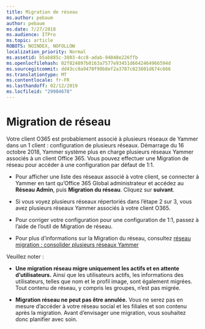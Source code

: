 ```yaml
---
title: Migration de réseau
ms.author: pebaum
author: pebaum
ms.date: 7/27/2018
ms.audience: ITPro
ms.topic: article
ROBOTS: NOINDEX, NOFOLLOW
localization_priority: Normal
ms.assetid: b5ab885c-3803-4cc8-adab-94848e226ffb
ms.openlocfilehash: 02f824897b0163a7577e93451d6642464966594d
ms.sourcegitcommit: dd43cc0a9470f98b8ef2a3787c823801d674c666
ms.translationtype: MT
ms.contentlocale: fr-FR
ms.lasthandoff: 02/12/2019
ms.locfileid: "29904678"
---
```

# <a name="network-migration"></a>Migration de réseau

Votre client O365 est probablement associé à plusieurs réseaux de Yammer dans un 1 client : configuration de plusieurs réseaux. Démarrage du 16 octobre 2018, Yammer système plus en charge plusieurs réseaux Yammer associés à un client Office 365. Vous pouvez effectuer une Migration de réseau pour accéder à une configuration par défaut de 1:1.
  
- Pour afficher une liste des réseaux associé à votre client, se connecter à Yammer en tant qu’Office 365 Global administrateur et accédez au **Réseau Admin**, puis **Migration du réseau**. Cliquez sur **suivant**.
    
- Si vous voyez plusieurs réseaux répertoriés dans l’étape 2 sur 3, vous avez plusieurs réseaux Yammer associés à votre client O365.
    
- Pour corriger votre configuration pour une configuration de 1:1, passez à l’aide de l’outil de Migration de réseau.
    
- Pour plus d’informations sur la Migration du réseau, consultez [réseau migration : consolider plusieurs réseaux Yammer](https://support.office.com/article/a22c1b20-9231-4ce2-a916-392b1056d002)
    
Veuillez noter :
  
- **Une migration réseau migre uniquement les actifs et en attente d’utilisateurs.** Ainsi que les utilisateurs actifs, les informations des utilisateurs, telles que nom et le profil image, sont également migrées. Tout contenu de réseau, y compris les groupes, n’est pas migrée. 
    
- **Migration réseau ne peut pas être annulée.** Vous ne serez pas en mesure d’accéder à votre réseau social et les filiales et son contenu après la migration. Avant d’envisager une migration, vous souhaitez donc planifier avec soin. 
    

